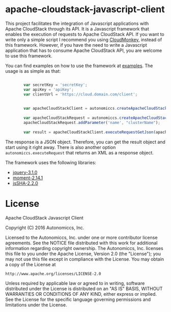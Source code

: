 # apache-cloudstack-javascript-client

This project facilitates the integration of Javascript applications with Apache CloudStack through its API.
It is a Javascript framework that enables the execution of requests to Apache CloudStack API. If you want to write only a simple script I recommend you using <a href="https://github.com/apache/cloudstack-cloudmonkey">CloudMonkey</a>, instead of this framework. However, if you have the need to write a Javascript application that has to consume Apache CloudStack API, you are welcome to use this framework.

You can find examples on how to use the framework at <a href="https://github.com/Autonomiccs/apache-cloudstack-javascript-client/tree/master/samples/">examples</a>. The usage is as simple as that:

```javascript

        var secretKey = 'secretKey';
		var apiKey = 'apiKey';
		var clientUrl = 'https://cloud.domain.com/client';
			
		
		var apacheCloudStackClient = autonomiccs.createApacheCloudStackClient(clientUrl, {apiKey: apiKey, secretKey: secretKey});
		
		var apacheCloudStackRequest = autonomiccs.createApacheCloudStackRequest('listClusters');
		apacheCloudStackRequest.addParameter('name', "clusterName");
		
		var result = apacheCloudStackClient.executeRequestGetJson(apacheCloudStackRequest);
```

The response is a JSON object. Therefore, you can get the result object and start using it right away. There is also another option `autonomiccs.executeRequest` that returns an XML as a response object.

The framework uses the following libraries:
* <a href="https://code.jquery.com/jquery-3.1.0.min.js" >jquery-3.1.0</a>
* <a href="http://momentjs.com/downloads/moment-with-locales.min.js" >moment-2.14.1</a>
* <a href="https://github.com/Caligatio/jsSHA/releases/tag/v2.2.0" >jsSHA-2.2.0</a>

# License
 Apache CloudStack Javascript Client
 
 Copyright (C) 2016 Autonomiccs, Inc.

 Licensed to the Autonomiccs, Inc. under one
 or more contributor license agreements.  See the NOTICE file
 distributed with this work for additional information
 regarding copyright ownership. The Autonomiccs, Inc. licenses this file
 to you under the Apache License, Version 2.0 (the
 "License"); you may not use this file except in compliance
 with the License.  You may obtain a copy of the License at

    http://www.apache.org/licenses/LICENSE-2.0

 Unless required by applicable law or agreed to in writing,
 software distributed under the License is distributed on an
 "AS IS" BASIS, WITHOUT WARRANTIES OR CONDITIONS OF ANY
 KIND, either express or implied.  See the License for the
 specific language governing permissions and limitations
 under the License.